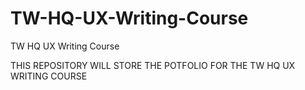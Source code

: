 # TW-HQ-UX-Writing-Course
TW HQ UX Writing Course




THIS REPOSITORY WILL STORE THE POTFOLIO FOR THE TW HQ UX WRITING COURSE


